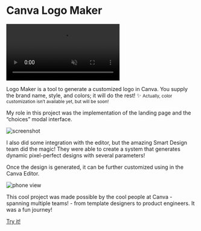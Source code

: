 <!--{
	"template": "work",
	"data": "projects_byid.canvalogomaker"
}-->

# Canva Logo Maker

<span class="bleed">
	<video muted autoplay loop>
		<source src="../video/canvalogomaker_2.mp4">
		<a href="../video/canvalogomaker_2.mp4">Video</a>
	</video>
</span>

Logo Maker is a tool to generate a customized logo in Canva. You supply the brand name, style, and colors; it will do the rest! ✨ <small>Actually, color customization isn’t available yet, but will be soon!</small>

My role in this project was the implementation of the landing page and the “choices” modal interface.

<span class="bleed">![screenshot](../img/canvalogomaker_3.jpg)</span>

I also did some integration with the editor, but the amazing Smart Design team did the magic! They were able to create a system that generates dynamic pixel-perfect designs with several parameters!

Once the design is generated, it can be further customized using in the Canva Editor.

<span class="d3d"><span class="mockup-phone">![phone view](../img/canvalogomaker_1.jpg)
<span class="phone-body"></span>
</span></span>

This cool project was made possible by the cool people at Canva - spanning multiple teams! - from template designers to product engineers. It was a fun journey!

[Try it!](https://about.canva.com/tools/logo-maker)
